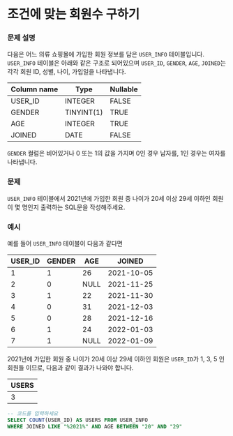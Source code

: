# 조건에 맞는 회원수 구하기

### 문제 설명
다음은 어느 의류 쇼핑몰에 가입한 회원 정보를 담은 `USER_INFO` 테이블입니다. `USER_INFO` 테이블은 아래와 같은 구조로 되어있으며 `USER_ID`, `GENDER`, `AGE`, `JOINED`는 각각 회원 ID, 성별, 나이, 가입일을 나타냅니다.

| Column name | Type | Nullable |
|-------------|------|----------|
| USER_ID     | INTEGER | FALSE  |
| GENDER     | TINYINT(1) | TRUE  |
| AGE     | INTEGER | TRUE  |
| JOINED     | DATE | FALSE  |

`GENDER` 컬럼은 비어있거나 0 또는 1의 값을 가지며 0인 경우 남자를, 1인 경우는 여자를 나타냅니다.

### 문제
`USER_INFO` 테이블에서 2021년에 가입한 회원 중 나이가 20세 이상 29세 이하인 회원이 몇 명인지 출력하는 SQL문을 작성해주세요.

### 예시
예를 들어 `USER_INFO` 테이블이 다음과 같다면

| USER_ID | GENDER | AGE | JOINED     |
|---------|-------|-----|------------|
| 1       | 1     | 26  | 2021-10-05 |
| 2       | 0     | NULL | 2021-11-25 |
| 3       | 1     | 22  | 2021-11-30 |
| 4       | 0     | 31  | 2021-12-03 |
| 5       | 0     | 28  | 2021-12-16 |
| 6       | 1     | 24  | 2022-01-03 |
| 7       | 1     | NULL | 2022-01-09 |

2021년에 가입한 회원 중 나이가 20세 이상 29세 이하인 회원은 `USER_ID`가 1, 3, 5 인 회원들 이므로, 다음과 같이 결과가 나와야 합니다.

| USERS |
|-------|
| 3     |

```sql
-- 코드를 입력하세요
SELECT COUNT(USER_ID) AS USERS FROM USER_INFO
WHERE JOINED LIKE "%2021%" AND AGE BETWEEN "20" AND "29"
```